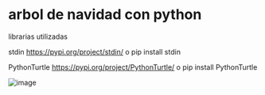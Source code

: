 # arbol de navidad con python
librarias utilizadas 

stdin https://pypi.org/project/stdin/ o
pip install stdin

PythonTurtle https://pypi.org/project/PythonTurtle/ o
pip install PythonTurtle
 
![image](https://user-images.githubusercontent.com/77991838/147386803-868dece4-9297-47bf-bdcc-85e79156e87a.png)
